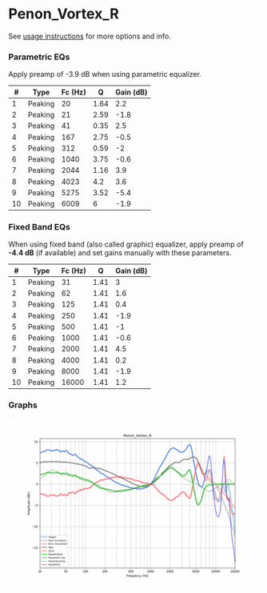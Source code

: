 # Penon_Vortex_R
See [usage instructions](https://github.com/jaakkopasanen/AutoEq#usage) for more options and info.

### Parametric EQs
Apply preamp of -3.9 dB when using parametric equalizer.

|   # | Type    |   Fc (Hz) |    Q |   Gain (dB) |
|-----|---------|-----------|------|-------------|
|   1 | Peaking |        20 | 1.64 |         2.2 |
|   2 | Peaking |        21 | 2.59 |        -1.8 |
|   3 | Peaking |        41 | 0.35 |         2.5 |
|   4 | Peaking |       167 | 2.75 |        -0.5 |
|   5 | Peaking |       312 | 0.59 |        -2   |
|   6 | Peaking |      1040 | 3.75 |        -0.6 |
|   7 | Peaking |      2044 | 1.16 |         3.9 |
|   8 | Peaking |      4023 | 4.2  |         3.6 |
|   9 | Peaking |      5275 | 3.52 |        -5.4 |
|  10 | Peaking |      6009 | 6    |        -1.9 |

### Fixed Band EQs
When using fixed band (also called graphic) equalizer, apply preamp of **-4.4 dB** (if available) and set gains manually with these parameters.

|   # | Type    |   Fc (Hz) |    Q |   Gain (dB) |
|-----|---------|-----------|------|-------------|
|   1 | Peaking |        31 | 1.41 |         3   |
|   2 | Peaking |        62 | 1.41 |         1.6 |
|   3 | Peaking |       125 | 1.41 |         0.4 |
|   4 | Peaking |       250 | 1.41 |        -1.9 |
|   5 | Peaking |       500 | 1.41 |        -1   |
|   6 | Peaking |      1000 | 1.41 |        -0.6 |
|   7 | Peaking |      2000 | 1.41 |         4.5 |
|   8 | Peaking |      4000 | 1.41 |         0.2 |
|   9 | Peaking |      8000 | 1.41 |        -1.9 |
|  10 | Peaking |     16000 | 1.41 |         1.2 |

### Graphs
![](./Penon_Vortex_R.png)
